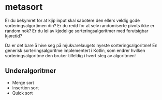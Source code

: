 # metasort
Er du bekymret for at kjip input skal sabotere den ellers veldig gode sorteringsalgortimen din?
Er du redd for at selv randomiserte pivots ikke er random nok?
Er du lei av kjedelige sorteringsalgoritmer med forutsigbar kjøretid?

Da er det bare å hive seg på mjukvarelaugets nyeste sorteringsalgoritme!
En generisk sorteringsalgoritme implementert i Kotlin, som endrer hvilken sorteringsalgoritme den bruker tilfeldig i hvert steg av algoritmen!

## Underalgoritmer
* Merge sort
* Insertion sort
* Quick sort
